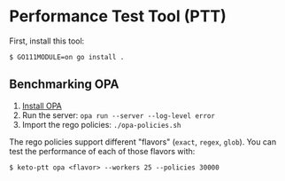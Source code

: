 # Performance Test Tool (PTT)

First, install this tool:

```
$ GO111MODULE=on go install .
```

## Benchmarking OPA

1. [Install OPA](https://www.openpolicyagent.org/docs/latest/get-started)
1. Run the server: `opa run --server --log-level error`
2. Import the rego policies: `./opa-policies.sh`

The rego policies support different "flavors" (`exact`, `regex`, `glob`). You can test the
performance of each of those flavors with:

```
$ keto-ptt opa <flavor> --workers 25 --policies 30000
```
